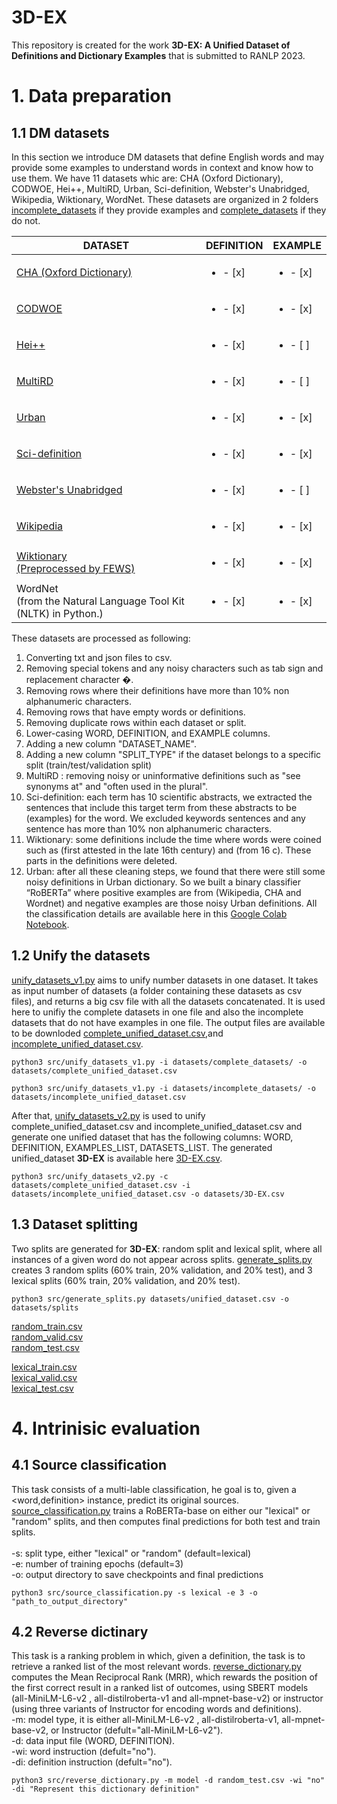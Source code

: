 # 3D-EX

This repository is created for the work **3D-EX: A Unified Dataset of Definitions and Dictionary Examples** that is submitted to RANLP 2023.

# 1. Data preparation

## 1.1 DM datasets

In this section we introduce DM datasets that define English words and may provide some examples to understand words in context and know how to use them. We have 11 datasets whic are: CHA (Oxford Dictionary), CODWOE, Hei++, MultiRD, Urban, Sci-definition, Webster's Unabridged, Wikipedia, Wiktionary, WordNet. These datasets are organized in 2 folders [incomplete_datasets](https://github.com/F-Almeman/3D-EX/tree/main/datasets/incomplete_datasets) if they provide examples and [complete_datasets](https://github.com/F-Almeman/3D-EX/tree/main/datasets/complete_datasets) if they do not. 

| DATASET  | DEFINITION | EXAMPLE |
| ------------- | ------------- | ------------- |
| [CHA (Oxford Dictionary)](https://miulab.myds.me:5001/sharing/lWPBRc8hG) | <ul><li>- [x] </li> | <ul><li>- [x] </li> | 
| [CODWOE](https://codwoe.atilf.fr/)  | <ul><li>- [x] </li>  | <ul><li>- [x] </li> | 
| [Hei++](https://sapienzanlp.github.io/generationary-web/) | <ul><li>- [x] </li> | <ul><li>- [ ] </li> | 
| [MultiRD](https://github.com/thunlp/MultiRD) | <ul><li>- [x] </li> | <ul><li>- [ ] </li> | 
| [Urban](https://github.com/machelreid/vcdm) | <ul><li>- [x] </li> | <ul><li>- [x] </li> | 
| [Sci-definition](https://huggingface.co/datasets/talaugust/sci-definition) | <ul><li>- [x] </li> | <ul><li>- [x] </li> | 
| [Webster's Unabridged](https://github.com/Vocaby/dictionaryminer) | <ul><li>- [x] </li> | <ul><li>- [ ] </li> |
| [Wikipedia](https://github.com/machelreid/vcdm) | <ul><li>- [x] </li> | <ul><li>- [x] </li> | 
| [Wiktionary <br /> (Preprocessed by FEWS)](https://nlp.cs.washington.edu/fews/) | <ul><li>- [x] </li>  | <ul><li>- [x] </li> |
| WordNet <br /> (from the Natural Language Tool Kit (NLTK) in Python.) | <ul><li>- [x] </li> | <ul><li>- [x] </li> | 

These datasets are processed as following:
1. Converting txt and json files to csv.
2. Removing special tokens and any noisy characters such as tab sign and replacement character �.
3. Removing rows where their definitions have more than 10% non alphanumeric characters.
4. Removing rows that have empty words or definitions.
5. Removing duplicate rows within each dataset or split.
6. Lower-casing WORD, DEFINITION, and EXAMPLE columns.
7. Adding a new column "DATASET_NAME".
8. Adding a new column "SPLIT_TYPE" if the dataset belongs to a specific split (train/test/validation split)
9. MultiRD : removing noisy or uninformative definitions such as "see synonyms at" and "often used in the plural".
10. Sci-definition: each term has 10 scientific abstracts, we extracted the sentences that include this target term from these abstracts to be (examples) for the word. We excluded keywords sentences and any sentence has more than 10% non alphanumeric characters.
11. Wiktionary: some definitions include the time where words were coined such as (first attested in the late 16th century) and (from 16 c). These parts in the definitions were deleted. 
12. Urban: after all these cleaning steps, we found that there were still some noisy definitions in Urban dictionary. So we built a binary classifier “RoBERTa” where positive examples are from (Wikipedia, CHA and Wordnet) and negative examples are those noisy Urban definitions. All the classification details are available here in this [Google Colab Notebook](https://colab.research.google.com/drive/1SVBEgm3jFleCLM_sJXQK1VIU65sAB3VU?usp=sharing).


## 1.2 Unify the datasets
	
[unify_datasets_v1.py](https://github.com/F-Almeman/3D-EX/blob/main/src/unify_datasets_v1.py) aims to unify number datasets in one dataset. It takes as input number of datasets (a folder containing these datasets as csv files), and returns a big csv file with all the datasets concatenated. It is used here to unifiy the complete datasets in one file and also the incomplete datasets that do not have examples in one file. The output files are available to be downloded [complete_unified_dataset.csv](https://drive.google.com/uc?export=download&id=1wT5HLFbxNor4mQdNAf8HkUw2GDxkhUMn),and [incomplete_unified_dataset.csv](https://drive.google.com/uc?export=download&id=17vErUtc88ncS2Zb_r4FMOlX11C1Lx_0Z).

```
python3 src/unify_datasets_v1.py -i datasets/complete_datasets/ -o datasets/complete_unified_dataset.csv

python3 src/unify_datasets_v1.py -i datasets/incomplete_datasets/ -o datasets/incomplete_unified_dataset.csv
```
After that, [unify_datasets_v2.py](https://github.com/F-Almeman/3D-EX/blob/main/src/unify_datasets_v2.py) is used to unify complete_unified_dataset.csv and incomplete_unified_dataset.csv and generate one unified dataset that has the following columns: WORD, DEFINITION, EXAMPLES_LIST, DATASETS_LIST. The generated unified_dataset **3D-EX** is available here [3D-EX.csv](https://drive.google.com/uc?export=download&id=1kSlRQtKzgCpe7o8ubKZsg9QggHQhCJ81). 
	
```
python3 src/unify_datasets_v2.py -c datasets/complete_unified_dataset.csv -i datasets/incomplete_unified_dataset.csv -o datasets/3D-EX.csv
```

## 1.3 Dataset splitting
	
Two splits are generated for **3D-EX**: random split and lexical split, where all instances of a given word do not appear across splits. [generate_splits.py](https://github.com/F-Almeman/3D-EX/blob/main/src/generate_splits.py) creates 3 random splits (60% train, 20% validation, and 20% test), and 3 lexical splits (60% train, 20% validation, and 20% test). 

```
python3 src/generate_splits.py datasets/unified_dataset.csv -o datasets/splits
```

[random_train.csv](https://drive.google.com/uc?export=download&id=13oFT9B9H0FWjader_7a1WvvpgA9bwnWD) <br />
[random_valid.csv](https://drive.google.com/uc?export=download&id=1A5pCEIcbE7D-cGhVmmuP2u4-breX7br1) <br />
[random_test.csv](https://drive.google.com/uc?export=download&id=1plsu3A2uO3zo1ogTF_jgse4xHNAxUsDD) <br />

[lexical_train.csv](https://drive.google.com/uc?export=download&id=1161CAIuRWhbSk-oAlXdk4liFbpVgaXq3) <br />
[lexical_valid.csv](https://drive.google.com/uc?export=download&id=1dwbT02KHZqjiuIO4fLQZvSyqwcV2yV-5) <br />
[lexical_test.csv](https://drive.google.com/uc?export=download&id=16vN9AiZhKWPqkwe0rP4tcvKNSyjWEjR-) <br />

# 4. Intrinisic evaluation
	
## 4.1 Source classification
This task consists of a multi-lable classification, he goal is to, given a <word,definition> instance, predict its original sources. [source_classification.py](https://github.com/F-Almeman/3D-EX/blob/main/src/source_classification.py) trains a RoBERTa-base on either our "lexical" or "random" splits, and then computes final predictions for both test and train splits. <br /><br />
-s: split type, either "lexical" or "random" (default=lexical)<br />
-e: number of training epochs (default=3)<br />
-o: output directory to save checkpoints and final predictions<br />
```
python3 src/source_classification.py -s lexical -e 3 -o "path_to_output_directory"
```
	
## 4.2 Reverse dictinary
	
This task is a ranking problem in which, given a definition, the task is to retrieve a ranked list of the most relevant words. [reverse_dictionary.py](https://github.com/F-Almeman/3D-EX/blob/main/src/reverse_dictionary.py) computes the Mean Reciprocal Rank (MRR), which rewards the position of the first correct result in a ranked list of outcomes, using SBERT models (all-MiniLM-L6-v2 , all-distilroberta-v1 and all-mpnet-base-v2) or instructor (using three variants of Instructor for encoding words and definitions). <br />
-m: model type, it is either all-MiniLM-L6-v2 , all-distilroberta-v1, all-mpnet-base-v2, or Instructor (defult="all-MiniLM-L6-v2").<br /> 
-d: data input file (WORD, DEFINITION).<br /> 
-wi: word instruction (defult="no").<br /> 
-di: definition instruction (defult="no").<br /> 
```
python3 src/reverse_dictionary.py -m model -d random_test.csv -wi "no" -di "Represent this dictionary definition" 
```
